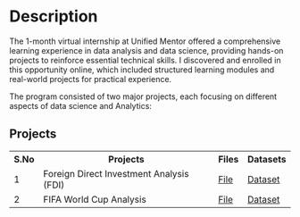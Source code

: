<h1>Description</h1>

The 1-month virtual internship at Unified Mentor offered a comprehensive learning experience in data 
analysis and data science, providing hands-on projects to reinforce essential technical skills. I 
discovered and enrolled in this opportunity online, which included structured learning modules and real-world projects for practical experience. 

The program consisted of two major projects, each focusing on different aspects of data science and Analytics:
 
<h2>Projects</h2>
<table>
  <tr>
    <th>S.No</th>
    <th>Projects</th>
    <th>Files</th>
    <th>Datasets</th>
  </tr>
  <tr>
    <td>1</td>
    <td>Foreign Direct Investment Analysis (FDI)</td>
    <td><a href=""D:\Internship\Foriegn_Direct_Investment.ipynb"" download>File</a></td>
    <td><a href=""D:\Internship\FDI data.csv"" download>Dataset</a></td>
  </tr>
  <tr>
    <td>2</td>
    <td>FIFA World Cup Analysis</td>
    <td><a href=""D:\Internship\FIFA_WORLD_CUP.ipynb"" download>File</a></td>
    <td><a href=""D:\Internship\FIFA WC data.zip"" download>Dataset</a></td>
  </tr>
</table>
